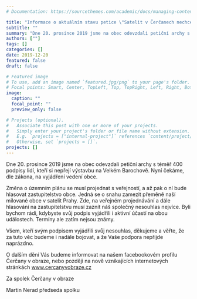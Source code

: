 ```yaml
---
# Documentation: https://sourcethemes.com/academic/docs/managing-content/

title: "Informace o aktuálním stavu petice \"Satelit v Čerčanech nechceme\""
subtitle: ""
summary: "Dne 20. prosince 2019 jsme na obec odevzdali petiční archy s téměř 400 podpisy lidí, kteří si nepřejí výstavbu na Velkém Barochově. Nyní čekáme, dle zákona, na vyjádření vedení obce."
authors: [""]
tags: []
categories: []
date: 2019-12-20
featured: false
draft: false

# Featured image
# To use, add an image named `featured.jpg/png` to your page's folder.
# Focal points: Smart, Center, TopLeft, Top, TopRight, Left, Right, BottomLeft, Bottom, BottomRight.
image:
  caption: ""
  focal_point: ""
  preview_only: false

# Projects (optional).
#   Associate this post with one or more of your projects.
#   Simply enter your project's folder or file name without extension.
#   E.g. `projects = ["internal-project"]` references `content/project/deep-learning/index.md`.
#   Otherwise, set `projects = []`.
projects: []
---
```


Dne 20. prosince 2019 jsme na obec odevzdali petiční archy s téměř 400 podpisy lidí, kteří si nepřejí výstavbu na Velkém Barochově. Nyní čekáme, dle zákona, na vyjádření vedení obce.

Změna o územním plánu se musí projednat s veřejností, a až pak o ní bude hlasovat zastupitelstvo obce. Jedná se o snahu zamezit přeměně naší milované obce v satelit Prahy. Zde, na veřejném projednávání a dále hlasování na zastupitelstvu musí zaznít náš společný nesouhlas nejvíce. Byli bychom rádi, kdybyste svůj podpis vyjádřili i aktivní účastí na obou událostech. Termíny ale zatím nejsou známy.

Všem, kteří svým podpisem vyjádřili svůj nesouhlas, děkujeme a věřte, že za tuto věc budeme i nadále bojovat, a že Vaše podpora nepřijde naprázdno.

O dalším dění Vás budeme informovat na našem facebookovém profilu Čerčany v obraze, nebo později na nově vznikajících internetových stránkách www.cercanyvobraze.cz

Za spolek Čerčany v obraze

Martin Nerad
předseda spolku
